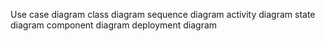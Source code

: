 Use case diagram
class diagram
sequence diagram
activity diagram
state diagram
component diagram
deployment diagram